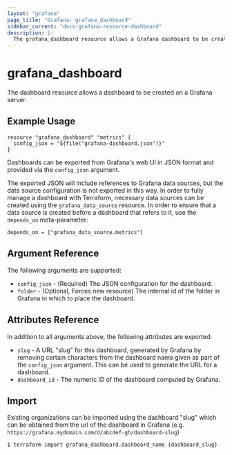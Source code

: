 ```yaml
---
layout: "grafana"
page_title: "Grafana: grafana_dashboard"
sidebar_current: "docs-grafana-resource-dashboard"
description: |-
  The grafana_dashboard resource allows a Grafana dashboard to be created.
---
```


# grafana\_dashboard

The dashboard resource allows a dashboard to be created on a Grafana server.

## Example Usage

```hcl
resource "grafana_dashboard" "metrics" {
  config_json = "${file("grafana-dashboard.json")}"
}
```

Dashboards can be exported from Grafana's web UI in JSON format and provided
via the `config_json` argument.

The exported JSON will include references to Grafana data sources, but the
data source configuration is not exported in this way. In order to fully
manage a dashboard with Terraform, necessary data sources can be created
using the `grafana_data_source` resource. In order to ensure that a data
source is created before a dashboard that refers to it, use the `depends_on`
meta-parameter:

```hcl
depends_on = ["grafana_data_source.metrics"]
```

## Argument Reference

The following arguments are supported:

* `config_json` - (Required) The JSON configuration for the dashboard.
* `folder` - (Optional, Forces new resource) The internal id of the folder
  in Grafana in which to place the dashboard.

## Attributes Reference

In addition to all arguments above, the following attributes are exported:

* `slug` - A URL "slug" for this dashboard, generated by Grafana by removing
  certain characters from the dashboard name given as part of the `config_json`
  argument. This can be used to generate the URL for a dashboard.
* `dashboard_id` - The numeric ID of the dashboard computed by Grafana.

## Import

Existing organizations can be imported using the dashboard "slug" which can be
obtained from the url of the dashboard in Grafana (e.g. `https://grafana.mydomain.com/d/abcdef-gh/dashboard-slug`)

```
$ terraform import grafana_dashboard.dashboard_name {dashboard_slug}
```
